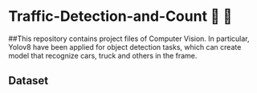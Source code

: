 # Traffic-Detection-and-Count 🚗 🚛

##This repository contains project files of Computer Vision. In particular, Yolov8 have been applied for object detection tasks, which can create model that recognize cars, truck and others in the frame.

## Dataset
